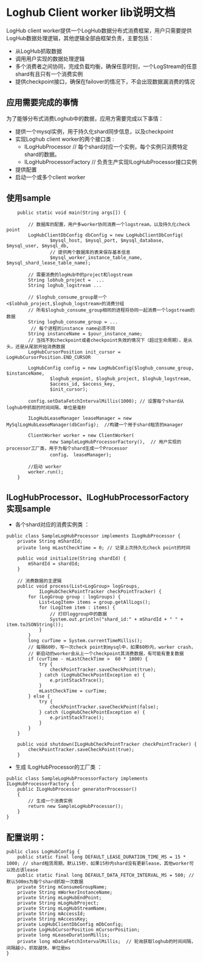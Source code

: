 # Loghub Client worker lib说明文档
LogHub client worker提供一个LogHub数据分布式消费框架，用户只需要提供LogHub数据处理逻辑，其他逻辑全部由框架负责，主要包括：
* 从LogHub抓取数据
* 调用用户实现的数据处理逻辑
* 多个消费者之间协同，完成负载均衡，确保任意时刻，一个LogStream的任意shard有且只有一个消费实例
* 提供checkpoint接口，确保在failover的情况下，不会出现数据漏消费的情况

## 应用需要完成的事情
为了能够分布式消费Loghub中的数据，应用方需要完成以下事情：
* 提供一个mysql实例，用于持久化shard同步信息，以及checkpoint
* 实现Loghub client worker的两个接口类 :
    * ILogHubProcessor // 每个shard对应一个实例，每个实例只消费特定shard的数据。
    * ILogHubProcessorFactory // 负责生产实现ILogHubProcessor接口实例
* 提供配置 
* 启动一个或多个client worker

## 使用sample 
```
	public static void main(String args[]) {

	    // 数据库的配置，用户多worker协同消费一个logstream，以及持久化check point
		LogHubClientDbConfig dbConfig = new LogHubClientDbConfig(
				$mysql_host, $mysql_port, $mysql_database, $mysql_user, $mysql_db,
				// 提供两个数据库的表来保存基本信息
				$mysql_worker_instance_table_name, $mysql_shard_lease_table_name); 

        // 需要消费的logHub中的project和logstream
		String lobhub_project =  ...
		String loghub_logstream ...
		
		// $loghub_consume_group是一个<$lobhub_project,$loghub_logstream>的消费分组
		// 所有$loghub_consume_group相同的进程将协同一起消费一个logstream的数据
		String loghub_consume_group = ...
		 // 每个进程的instance name必须不同
		String instanceName = $your_instance_name;
		// 当找不到checkpoint或者checkpoint失效的情况下（超过生命周期），是从头，还是从尾部开始消费数据
        LogHubCursorPosition init_cursor = LogHubCursorPosition.END_CURSOR
        
		LogHubConfig config = new LogHubConfig($loghub_consume_group, $instanceName,
				$loghub_enpoint, $loghub_project, $loghub_logstream,
				$access_id, $access_key,
				$init_cursor);  
				
		config.setDataFetchIntervalMillis(1000); // 设置每个shard从loghub中抓取的时间间隔，单位是毫秒
		
		ILogHubLeaseManager leaseManager = new MySqlLogHubLeaseManager(dbConfig);  //构建一个用于shard租赁的manager
				
		ClientWorker worker = new ClientWorker(
				new SampleLogHubProcessorFactory(),  // 用户实现的processor工厂类，用于为每个shard生成一个Processor
				config， leaseManager);
		
		//启动 worker
		worker.run();
	}

```

## ILogHubProcessor、ILogHubProcessorFactory 实现sample

* 各个shard对应的消费实例类 ：
```
public class SampleLogHubProcessor implements ILogHubProcessor {
	private String mShardId;
	private long mLastCheckTime = 0; // 记录上次持久化check point的时间
	
	public void initialize(String shardId) {
		mShardId = shardId;
	}

	// 消费数据的主逻辑
	public void process(List<LogGroup> logGroups,
			ILogHubCheckPointTracker checkPointTracker) {
		for (LogGroup group : logGroups) {
			List<LogItem> items = group.getAllLogs();
			for (LogItem item : items) {
			    // 打印loggroup中的数据
				System.out.println("shard_id:" + mShardId + " " + item.toJSONString());
			}
		}
		long curTime = System.currentTimeMillis();
		// 每隔60秒，写一次check point到mysql中，如果60秒内，worker crash，
		// 新启动的worker会从上一个checkpoint其消费数据，有可能有重复数据
		if (curTime - mLastCheckTime >  60 * 1000) {
			try {
				checkPointTracker.saveCheckPoint(true);
			} catch (LogHubCheckPointException e) {
				e.printStackTrace();
			}
			mLastCheckTime = curTime;
		} else {
			try {
				checkPointTracker.saveCheckPoint(false);
			} catch (LogHubCheckPointException e) {
				e.printStackTrace();
			}
		}
	}
	
	public void shutdown(ILogHubCheckPointTracker checkPointTracker) {
	    checkPointTracker.saveCheckPoint(true);
	}
```

* 生成 ILogHubProcessor的工厂类 ：
```
public class SampleLogHubProcessorFactory implements ILogHubProcessorFactory {
	public ILogHubProcessor generatorProcessor()
	{   
	    // 生成一个消费实例
		return new SampleLogHubProcessor();
	}
}
```

## 配置说明：

```
public class LogHubConfig {
	public static final long DEFAULT_LEASE_DURATION_TIME_MS = 15 * 1000; // shard租赁周期，默认15秒，如果15秒内shard没有更新lease，其他worker可以抢占该lease
	public static final long DEFAULT_DATA_FETCH_INTERVAL_MS = 500; // 默认500ms为每个shard抓取一次数据
	private String mConsumeGroupName;
	private String mWorkerInstanceName;
	private String mLogHubEndPoint;
	private String mLogHubProject;
	private String mLogHubStreamName;
	private String mAccessId;
	private String mAccessKey;
	private LogHubClientDbConfig mDbConfig;
	private LogHubCursorPosition mCursorPosition;
	private long mLeaseDurationMillis;
	private long mDataFetchIntervalMillis;  // 轮询获取loghub的时间间隔，间隔越小，抓取越快，单位是ms
}
```